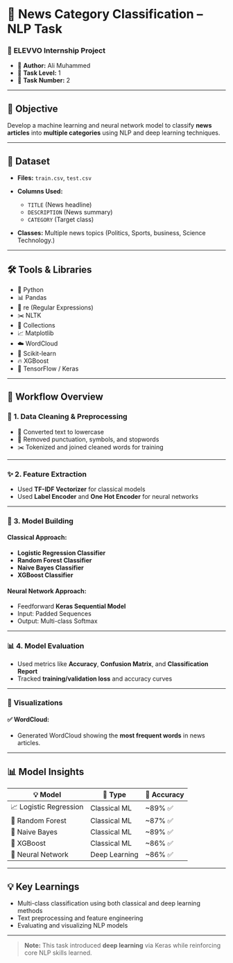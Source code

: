 # 📰 News Category Classification – NLP Task

### 🚀 **ELEVVO Internship Project**

* 👤 **Author:** Ali Muhammed  
* 🧠 **Task Level:** 1  
* 🚀 **Task Number:** 2  

---

## 🎯 **Objective**

Develop a machine learning and neural network model to classify **news articles** into **multiple categories** using NLP and deep learning techniques.

---

## 📁 **Dataset**

* **Files:** `train.csv`, `test.csv`
* **Columns Used:**
  * `TITLE` (News headline)
  * `DESCRIPTION` (News summary)
  * `CATEGORY` (Target class)

* **Classes:** Multiple news topics (Politics, Sports, business, Science Technology.)

---

## 🛠 **Tools & Libraries**

* 🐍 Python  
* 📊 Pandas  
* 🔡 re (Regular Expressions)  
* ✂️ NLTK  
* 🔢 Collections  
* 📈 Matplotlib  
* ☁️ WordCloud  
* 🤖 Scikit-learn  
* 🔥 XGBoost  
* 🧠 TensorFlow / Keras  

---

## 🔄 **Workflow Overview**

### 🧹 **1. Data Cleaning & Preprocessing**
* 🔡 Converted text to lowercase  
* 🚫 Removed punctuation, symbols, and stopwords  
* ✂️ Tokenized and joined cleaned words for training  

---

### ✨ **2. Feature Extraction**
* Used **TF-IDF Vectorizer** for classical models
* Used **Label Encoder** and **One Hot Encoder** for neural networks  
---

### 🧠 **3. Model Building**

#### Classical Approach:
* **Logistic Regression Classifier**
* **Random Forest Classifier**
* **Naive Bayes Classifier**
* **XGBoost Classifier**

#### Neural Network Approach:
* Feedforward **Keras Sequential Model**  
* Input: Padded Sequences  
* Output: Multi-class Softmax  

---

### 📊 **4. Model Evaluation**

* Used metrics like **Accuracy**, **Confusion Matrix**, and **Classification Report**  
* Tracked **training/validation loss** and accuracy curves  

---

### 🎨 **Visualizations**

#### ✅ WordCloud:
* Generated WordCloud showing the **most frequent words** in news articles.

---

## 📊 **Model Insights**

| **💡 Model**         | **🧩 Type**          | **🎯 Accuracy** |
| ----------------- | ----------------- | ------------ |
| 📈 Logistic Regression        | Classical ML      | ~89% ✅         |
| 🌲 Random Forest        | Classical ML      | ~87% ✅         |
| 🔬  Naive Bayes        | Classical ML      | ~89% ✅         |
| 🚀 XGBoost        | Classical ML      | ~86% ✅         |
| 🤖 Neural Network | Deep Learning     | ~86% ✅         |

---

## 💡 **Key Learnings**

* Multi-class classification using both classical and deep learning methods  
* Text preprocessing and feature engineering  
* Evaluating and visualizing NLP models  

---

> **Note:** This task introduced **deep learning** via Keras while reinforcing core NLP skills learned.

